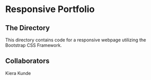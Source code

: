 # Responsive Portfolio

## The Directory

This directory contains code for a responsive webpage utilizing the Bootstrap CSS Framework.

## Collaborators

Kiera Kunde